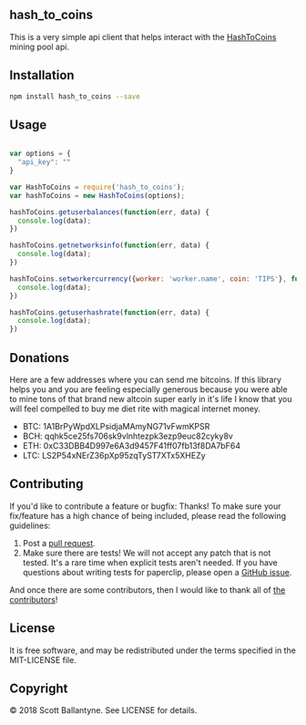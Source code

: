hash_to_coins
------------


This is a very simple api client that helps interact with the [HashToCoins](http://hash-to-coins.com/index.php?page=register&rid=53579) mining pool api.  


Installation
------------
```bash
npm install hash_to_coins --save
```

Usage
------------

```javascript

var options = {
  "api_key": ""
}

var HashToCoins = require('hash_to_coins');
var hashToCoins = new HashToCoins(options);

hashToCoins.getuserbalances(function(err, data) {
  console.log(data);
})

hashToCoins.getnetworksinfo(function(err, data) {
  console.log(data);
})

hashToCoins.setworkercurrency({worker: 'worker.name', coin: 'TIPS'}, function(err, data) {
  console.log(data);
})

hashToCoins.getuserhashrate(function(err, data) {
  console.log(data);
})

```

Donations
------------

Here are a few addresses where you can send me bitcoins.  If this library helps you and you are feeling especially generous because you were able to mine tons of that brand new altcoin super early in it's life I know that you will feel compelled to buy me diet rite with magical internet money.  


* BTC: 1A1BrPyWpdXLPsidjaMAmyNG71vFwmKPSR
* BCH: qqhk5ce25fs706sk9vlnhtezpk3ezp9euc82cyky8v
* ETH: 0xC33DBB4D997e6A3d9457F41ff07fb13f8DA7bF64
* LTC: LS2P54xNErZ36pXp95zqTyST7XTx5XHEZy


Contributing
------------

If you'd like to contribute a feature or bugfix: Thanks! To make sure your fix/feature has a high chance of being included, please read the following guidelines:

1. Post a [pull request](https://github.com/ballantyne/hash_to_coins/compare/).
2. Make sure there are tests! We will not accept any patch that is not tested.
   It's a rare time when explicit tests aren't needed. If you have questions
   about writing tests for paperclip, please open a
   [GitHub issue](https://github.com/ballantyne/hash_to_coins/issues/new).


And once there are some contributors, then I would like to thank all of [the contributors](https://github.com/ballantyne/hash_to_coins/graphs/contributors)!


License
-------

It is free software, and may be redistributed under the terms specified in the MIT-LICENSE file.

Copyright
-------
© 2018 Scott Ballantyne. See LICENSE for details.
